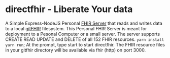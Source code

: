 # directfhir - Liberate Your data
A Simple Express-NodeJS Personal [FHIR Server](https://www.hl7.org/fhir/) that reads and writes data to a local [gitFHIR](https://github.com/fhirfly/gitfhir) filesystem.  This Personal FHIR Server is meant for deployment to a Pesonal Computer or a small server.  The server supports CREATE READ UPDATE and DELETE of all 152 FHIR resources.  ```yarn install```
```yarn run```; At the prompt, type start to start directfhir.  The FHIR resource files in your gitfhir directory will be available via fhir (http) on port 3000.



